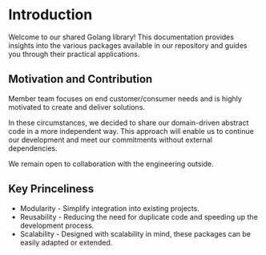<!-- markdownlint-disable-file MD009 -->

# Introduction

Welcome to our shared Golang library! This documentation provides insights into
the various packages available in our repository and guides you through their
practical applications.

## Motivation and Contribution

Member team focuses on end customer/consumer needs and is highly motivated to
create and deliver solutions.

In these circumstances, we decided to share our domain-driven
abstract code in a more independent way. This approach will enable us to
continue our development and meet our commitments without external
dependencies. 

We remain open to collaboration with the engineering outside.

## Key Princeliness

- Modularity - Simplify integration into existing projects.
- Reusability - Reducing the need for duplicate code and speeding up the
  development process.
- Scalability - Designed with scalability in mind, these packages can be easily
  adapted or extended.
